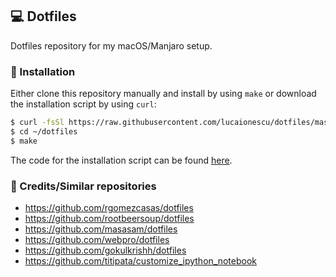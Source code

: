 ## 💻 Dotfiles
Dotfiles repository for my macOS/Manjaro setup.

### 🔑 Installation
Either clone this repository manually and install by using `make` or download the installation script by using `curl`:

```bash
$ curl -fsSl https://raw.githubusercontent.com/lucaionescu/dotfiles/master/get_dotfiles.sh | sh
$ cd ~/dotfiles
$ make
```

The code for the installation script can be found [here](https://github.com/lucaionescu/dotfiles/blob/master/get_dotfiles.sh).

### 🙏 Credits/Similar repositories
 - https://github.com/rgomezcasas/dotfiles
 - https://github.com/rootbeersoup/dotfiles
 - https://github.com/masasam/dotfiles
 - https://github.com/webpro/dotfiles
 - https://github.com/gokulkrishh/dotfiles
 - https://github.com/titipata/customize_ipython_notebook
